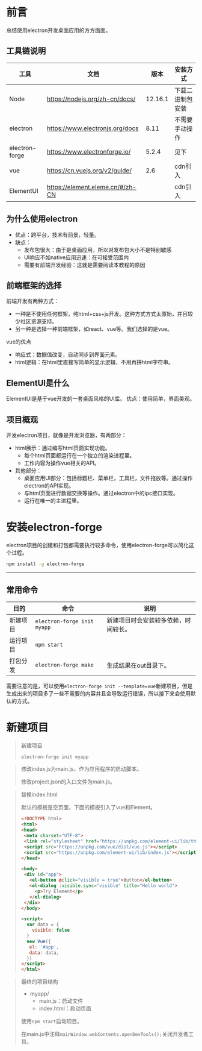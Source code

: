 # 前言

总结使用electron开发桌面应用的方方面面。

## 工具链说明

| 工具           | 文档                             | 版本    | 安装方式         |
| -------------- | -------------------------------- | ------- | ---------------- |
| Node           | https://nodejs.org/zh-cn/docs/   | 12.16.1 | 下载二进制包安装 |
| electron       | https://www.electronjs.org/docs  | 8.11    | 不需要手动操作   |
| electron-forge | https://www.electronforge.io/    | 5.2.4   | 见下             |
| vue            | https://cn.vuejs.org/v2/guide/   | 2.6     | cdn引入          |
| ElementUI      | https://element.eleme.cn/#/zh-CN |         | cdn引入          |

## 为什么使用electron
* 优点：跨平台，技术有前景，轻量。
* 缺点：
  * 发布包很大：由于是桌面应用，所以对发布包大小不是特别敏感
  * UI响应不如native应用迅速：在可接受范围内
  * 需要有前端开发经验：这就是需要阅读本教程的原因

## 前端框架的选择
前端开发有两种方式：

* 一种是不使用任何框架，纯html+css+js开发。这种方式方式太原始，并且较少社区资源支持。
* 另一种是选择一种前端框架，如react、vue等。我们选择的是vue。

vue的优点
* 响应式：数据值改变，自动同步到界面元素。
* html逻辑：在html里直接写简单的显示逻辑，不用再拼html字符串。

## ElementUI是什么
ElementUI是基于vue开发的一套桌面风格的UI库。
优点：使用简单，界面美观。

## 项目概观

开发electron项目，就像是开发浏览器，有两部分：

* html展示：通过编写html页面实现功能。
  * 每个html页面都运行在一个独立的渲染进程里。
  * 工作内容为操作vue相关的API。
* 其他部分：
  * 桌面应用UI部分：包括标题栏、菜单栏，工具栏，文件拖放等。通过操作electron的API实现。
  * 与html页面进行数据交换等操作。通过electron中的ipc接口实现。
  * 运行在唯一的主进程里。

# 安装electron-forge

electron项目的创建和打包都需要执行较多命令，使用electron-forge可以简化这个过程。

```bash
npm install -g electron-forge
```

---

## 常用命令

| 目的     | 命令                        | 说明                                 |
| -------- | --------------------------- | ------------------------------------ |
| 新建项目 | `electron-forge init myapp` | 新建项目时会安装较多依赖，时间较长。 |
| 运行项目 | `npm start`                 |                                      |
| 打包分发 | `electron-forge make`       | 生成结果在out目录下。                |

需要注意的是，可以使用`electron-forge init --template=vue`新建项目，但是生成出来的项目多了一些不需要的内容并且会导致运行错误，所以接下来会使用默认的方式。

# 新建项目

> 新建项目
>
> ```bash
> electron-forge init myapp
> ```

> 修改index.js为main.js，作为应用程序的启动脚本。
>
> 修改project.json的入口文件为main.js。

> 替换index.html
>
> 默认的模板是空页面，下面的模板引入了vue和Element。
>
> ```html
> <!DOCTYPE html>
> <html>
> <head>
>  <meta charset="UTF-8">
>  <link rel="stylesheet" href="https://unpkg.com/element-ui/lib/theme-chalk/index.css">
>  <script src="https://unpkg.com/vue/dist/vue.js"></script>
>  <script src="https://unpkg.com/element-ui/lib/index.js"></script>
> </head>
> 
> <body>
>  <div id="app">
>    <el-button @click="visible = true">Button</el-button>
>    <el-dialog :visible.sync="visible" title="Hello world">
>      <p>Try Element</p>
>    </el-dialog>
>  </div>
> </body>
> 
> <script>
>   var data = {
>     visible: false
>   }
>   new Vue({
>    el: '#app',
>    data: data,
>   })
> </script>
> </html>
> ```

> 最终的项目结构
>
> * myapp/
>   * main.js：启动文件
>   * index.html：启动页面
>
> 使用`npm start`启动项目。
>
> 在main.js中注释`mainWindow.webContents.openDevTools();`关闭开发者工具。